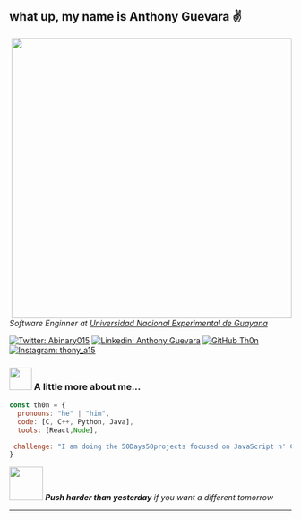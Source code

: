 <h2> what up, my name is Anthony Guevara ✌</h2>
<img align='right' src="https://media.giphy.com/media/lTLY0aBWN5SaMeBzLd/giphy.gif" width="500" >
<p><em>Software Enginner at <a href="https://www.uneg.edu.ve/">Universidad Nacional Experimental de Guayana</br></a> 
</em></p>

[![Twitter: Abinary015](https://img.shields.io/twitter/follow/ABinary015?style=social)](https://twitter.com/ABinary015)
[![Linkedin: Anthony Guevara](https://img.shields.io/badge/-AnthonyGuevara-blue?style=flat-square&logo=Linkedin&logoColor=white&link=https://www.linkedin.com/in/AnthonyGuevara/)](https://www.linkedin.com/in/anthony-guevara-a3ba57217/)
[![GitHub Th0n](https://img.shields.io/github/followers/th0n?label=follow&style=social)](https://github.com/th0n)
[![Instagram: thony_a15](https://img.shields.io/badge/-thony_a15-orange?style=flat-square&logo=Instagram&logoColor=red&link=https://www.instagram.com/in/thony_a15/)](https://www.instagram.com/thony_a15/)



### <img src="https://media.giphy.com/media/Y1IFN5kK9E7fO/giphy.gif" width="40"> A little more about me...  

```javascript
const th0n = {
  pronouns: "he" | "him",
  code: [C, C++, Python, Java],
  tools: [React,Node],

 challenge: "I am doing the 50Days50projects focused on JavaScript n' CSS"
}
```

<img src="https://media.giphy.com/media/ykypFfOxS485rkeADp/giphy.gif" width="60"> <em><b>Push harder than yesterday</b> if you want a different tomorrow                

---
